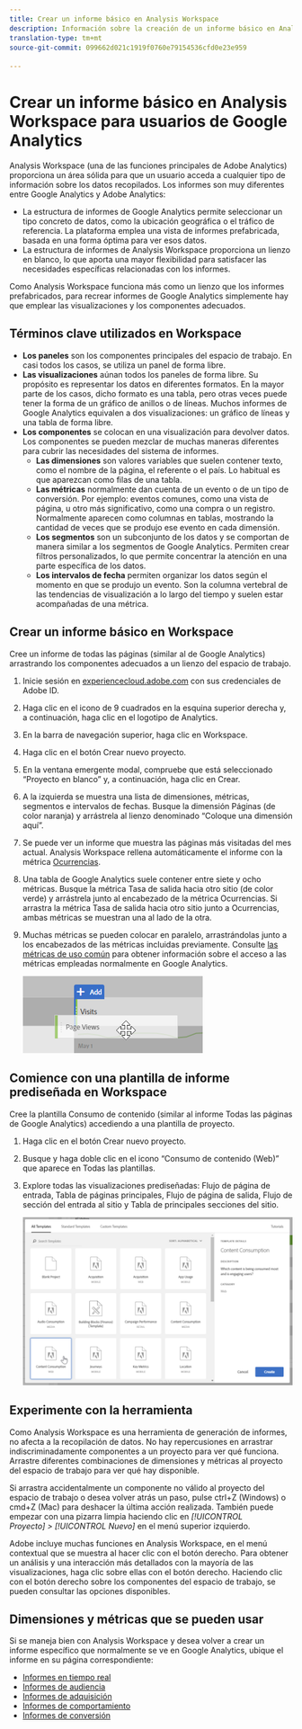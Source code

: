 ```yaml
---
title: Crear un informe básico en Analysis Workspace
description: Información sobre la creación de un informe básico en Analysis Workspace en un formato dirigido a usuarios familiarizados con herramientas de terceros, como Google Analytics.
translation-type: tm+mt
source-git-commit: 099662d021c1919f0760e79154536cfd0e23e959

---
```



# Crear un informe básico en Analysis Workspace para usuarios de Google Analytics

Analysis Workspace (una de las funciones principales de Adobe Analytics) proporciona un área sólida para que un usuario acceda a cualquier tipo de información sobre los datos recopilados. Los informes son muy diferentes entre Google Analytics y Adobe Analytics:

* La estructura de informes de Google Analytics permite seleccionar un tipo concreto de datos, como la ubicación geográfica o el tráfico de referencia. La plataforma emplea una vista de informes prefabricada, basada en una forma óptima para ver esos datos.
* La estructura de informes de Analysis Workspace proporciona un lienzo en blanco, lo que aporta una mayor flexibilidad para satisfacer las necesidades específicas relacionadas con los informes.

Como Analysis Workspace funciona más como un lienzo que los informes prefabricados, para recrear informes de Google Analytics simplemente hay que emplear las visualizaciones y los componentes adecuados.

## Términos clave utilizados en Workspace

* **Los paneles** son los componentes principales del espacio de trabajo. En casi todos los casos, se utiliza un panel de forma libre.
* **Las visualizaciones** aúnan todos los paneles de forma libre. Su propósito es representar los datos en diferentes formatos. En la mayor parte de los casos, dicho formato es una tabla, pero otras veces puede tener la forma de un gráfico de anillos o de líneas. Muchos informes de Google Analytics equivalen a dos visualizaciones: un gráfico de líneas y una tabla de forma libre.
* **Los componentes** se colocan en una visualización para devolver datos. Los componentes se pueden mezclar de muchas maneras diferentes para cubrir las necesidades del sistema de informes.
   * **Las dimensiones** son valores variables que suelen contener texto, como el nombre de la página, el referente o el país. Lo habitual es que aparezcan como filas de una tabla.
   * **Las métricas** normalmente dan cuenta de un evento o de un tipo de conversión. Por ejemplo: eventos comunes, como una vista de página, u otro más significativo, como una compra o un registro. Normalmente aparecen como columnas en tablas, mostrando la cantidad de veces que se produjo ese evento en cada dimensión.
   * **Los segmentos** son un subconjunto de los datos y se comportan de manera similar a los segmentos de Google Analytics. Permiten crear filtros personalizados, lo que permite concentrar la atención en una parte específica de los datos.
   * **Los intervalos de fecha** permiten organizar los datos según el momento en que se produjo un evento. Son la columna vertebral de las tendencias de visualización a lo largo del tiempo y suelen estar acompañadas de una métrica.

## Crear un informe básico en Workspace

Cree un informe de todas las páginas (similar al de Google Analytics) arrastrando los componentes adecuados a un lienzo del espacio de trabajo.

1. Inicie sesión en [experiencecloud.adobe.com](https://experiencecloud.adobe.com) con sus credenciales de Adobe ID.
1. Haga clic en el icono de 9 cuadrados en la esquina superior derecha y, a continuación, haga clic en el logotipo de Analytics.
1. En la barra de navegación superior, haga clic en Workspace.
1. Haga clic en el botón Crear nuevo proyecto.
1. En la ventana emergente modal, compruebe que está seleccionado “Proyecto en blanco” y, a continuación, haga clic en Crear.
1. A la izquierda se muestra una lista de dimensiones, métricas, segmentos e intervalos de fechas. Busque la dimensión Páginas (de color naranja) y arrástrela al lienzo denominado “Coloque una dimensión aquí”.
1. Se puede ver un informe que muestra las páginas más visitadas del mes actual. Analysis Workspace rellena automáticamente el informe con la métrica [Ocurrencias](/help/components/c-variables/c-metrics/metrics-occurrences.md).
1. Una tabla de Google Analytics suele contener entre siete y ocho métricas. Busque la métrica Tasa de salida hacia otro sitio (de color verde) y arrástrela junto al encabezado de la métrica Ocurrencias. Si arrastra la métrica Tasa de salida hacia otro sitio junto a Ocurrencias, ambas métricas se muestran una al lado de la otra.
1. Muchas métricas se pueden colocar en paralelo, arrastrándolas junto a los encabezados de las métricas incluidas previamente. Consulte [las métricas de uso común](common-metrics.md) para obtener información sobre el acceso a las métricas empleadas normalmente en Google Analytics.

   ![Nueva métrica](/help/technotes/ga-to-aa/assets/new_metric.png)

## Comience con una plantilla de informe prediseñada en Workspace

Cree la plantilla Consumo de contenido (similar al informe Todas las páginas de Google Analytics) accediendo a una plantilla de proyecto.

1. Haga clic en el botón Crear nuevo proyecto.
1. Busque y haga doble clic en el icono “Consumo de contenido (Web)” que aparece en Todas las plantillas.
1. Explore todas las visualizaciones prediseñadas: Flujo de página de entrada, Tabla de páginas principales, Flujo de página de salida, Flujo de sección del entrada al sitio y Tabla de principales secciones del sitio.

   ![Selección de plantilla](/help/technotes/ga-to-aa/assets/content_consumption_template.png)

## Experimente con la herramienta

Como Analysis Workspace es una herramienta de generación de informes, no afecta a la recopilación de datos. No hay repercusiones en arrastrar indiscriminadamente componentes a un proyecto para ver qué funciona. Arrastre diferentes combinaciones de dimensiones y métricas al proyecto del espacio de trabajo para ver qué hay disponible.

Si arrastra accidentalmente un componente no válido al proyecto del espacio de trabajo o desea volver atrás un paso, pulse ctrl+Z (Windows) o cmd+Z (Mac) para deshacer la última acción realizada. También puede empezar con una pizarra limpia haciendo clic en *[!UICONTROL Proyecto] > [!UICONTROL Nuevo]* en el menú superior izquierdo.

Adobe incluye muchas funciones en Analysis Workspace, en el menú contextual que se muestra al hacer clic con el botón derecho. Para obtener un análisis y una interacción más detallados con la mayoría de las visualizaciones, haga clic sobre ellas con el botón derecho. Haciendo clic con el botón derecho sobre los componentes del espacio de trabajo, se pueden consultar las opciones disponibles.

## Dimensiones y métricas que se pueden usar

Si se maneja bien con Analysis Workspace y desea volver a crear un informe específico que normalmente se ve en Google Analytics, ubique el informe en su página correspondiente:

* [Informes en tiempo real](realtime-reports.md)
* [Informes de audiencia](audience-reports.md)
* [Informes de adquisición](acquisition-reports.md)
* [Informes de comportamiento](behavior-reports.md)
* [Informes de conversión](conversions-reports.md)
